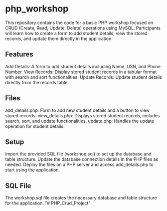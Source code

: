 # php_workshop
This repository contains the code for a basic PHP workshop focused on CRUD (Create, Read, Update, Delete) operations using MySQL. Participants will learn how to create a form to add student details, view the stored records, and update them directly in the application.

## Features
Add Details: A form to add student details including Name, USN, and Phone Number.
View Records: Display stored student records in a tabular format with search and sort functionalities.
Update Records: Update student details directly from the records table.
## Files
add_details.php: Form to add new student details and a button to view stored records.
view_details.php: Displays stored student records, includes search, sort, and update functionalities.
update.php: Handles the update operation for student details.
## Setup
Import the provided SQL file (workshop.sql) to set up the database and table structure.
Update the database connection details in the PHP files as needed.
Deploy the files on a PHP server and access add_details.php to start using the application.
## SQL File
The workshop.sql file creates the necessary database and table structure for the application.
"# PHP_Crud_Project" 
